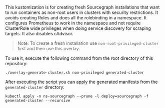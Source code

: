 This kustomization is for creating fresh Sourcegraph installations that want to run containers as non-root users in clusters with security restrictions.
It avoids creating Roles and does all the rolebinding in a namespace. It configures Prometheus to work in the namespace and not require ClusterRole wide privileges when doing service discovery for scraping targets. It also disables cAdvisor.

> Note: To create a fresh installation use `non-root-privileged-cluster` first and then use this overlay.

To use it, execute the following command from the root directory of this repository:

```shell script
./overlay-generate-cluster.sh non-privileged generated-cluster
```

After executing the script you can apply the generated manifests from the `generated-cluster` directory:

```shell script
kubectl apply -n ns-sourcegraph --prune -l deploy=sourcegraph -f generated-cluster --recursive
```

